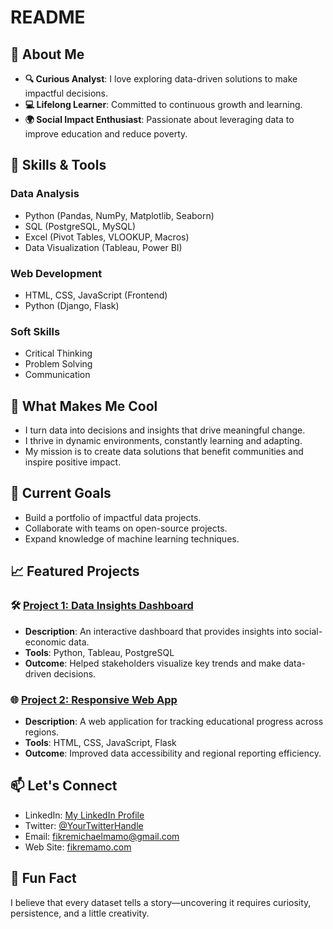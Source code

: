 # README

## 🚀 About Me

- **🔍 Curious Analyst**: I love exploring data-driven solutions to make
  impactful decisions.
- **💻 Lifelong Learner**: Committed to continuous growth and learning.
- **🌍 Social Impact Enthusiast**: Passionate about leveraging data to improve
  education and reduce poverty.

## 🔧 Skills & Tools

### **Data Analysis**

- Python (Pandas, NumPy, Matplotlib, Seaborn)
- SQL (PostgreSQL, MySQL)
- Excel (Pivot Tables, VLOOKUP, Macros)
- Data Visualization (Tableau, Power BI)

### **Web Development**

- HTML, CSS, JavaScript (Frontend)
- Python (Django, Flask)

### **Soft Skills**

- Critical Thinking
- Problem Solving
- Communication

## 🌟 What Makes Me Cool

- I turn data into decisions and insights that drive meaningful change.
- I thrive in dynamic environments, constantly learning and adapting.
- My mission is to create data solutions that benefit communities and inspire
  positive impact.

## 🌱 Current Goals

- Build a portfolio of impactful data projects.
- Collaborate with teams on open-source projects.
- Expand knowledge of machine learning techniques.

## 📈 Featured Projects

### 🛠️ [Project 1: Data Insights Dashboard](#)

- **Description**: An interactive dashboard that provides insights into
  social-economic data.
- **Tools**: Python, Tableau, PostgreSQL
- **Outcome**: Helped stakeholders visualize key trends and make data-driven
  decisions.

### 🌐 [Project 2: Responsive Web App](#)

- **Description**: A web application for tracking educational progress across
  regions.
- **Tools**: HTML, CSS, JavaScript, Flask
- **Outcome**: Improved data accessibility and regional reporting efficiency.

## 📫 Let's Connect

- LinkedIn: [My LinkedIn Profile](https://www.linkedin.com/in/fikremichael-mamo-46185b331/)
- Twitter: [@YourTwitterHandle](https://x.com/FikreMichael_M)
- Email: [fikremichaelmamo@gmail.com](mailto:fikremichaelmamo@gmail.com)
- Web Site: [fikremamo.com](https://firke-portfolio.netlify.app)

## 🎉 Fun Fact

I believe that every dataset tells a story—uncovering it requires curiosity,
persistence, and a little creativity.
